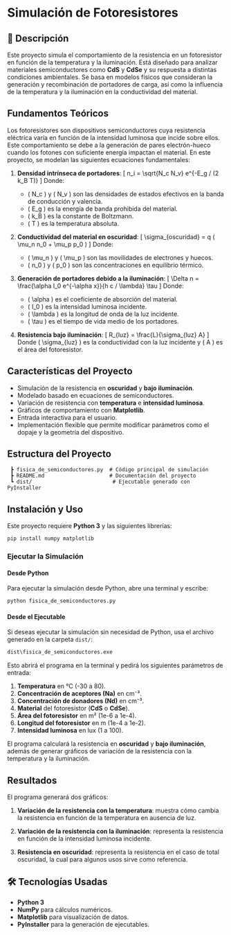 # Simulación de Fotoresistores

## 📌 Descripción
Este proyecto simula el comportamiento de la resistencia en un fotoresistor en función de la temperatura y la iluminación. Está diseñado para analizar materiales semiconductores como **CdS** y **CdSe** y su respuesta a distintas condiciones ambientales. Se basa en modelos físicos que consideran la generación y recombinación de portadores de carga, así como la influencia de la temperatura y la iluminación en la conductividad del material.

##  Fundamentos Teóricos
Los fotoresistores son dispositivos semiconductores cuya resistencia eléctrica varía en función de la intensidad luminosa que incide sobre ellos. Este comportamiento se debe a la generación de pares electrón-hueco cuando los fotones con suficiente energía impactan el material. En este proyecto, se modelan las siguientes ecuaciones fundamentales:

1. **Densidad intrínseca de portadores**:
   \[
   n_i = \sqrt{N_c N_v} e^{-E_g / (2 k_B T)}
   \]
   Donde:
   - \( N_c \) y \( N_v \) son las densidades de estados efectivos en la banda de conducción y valencia.
   - \( E_g \) es la energía de banda prohibida del material.
   - \( k_B \) es la constante de Boltzmann.
   - \( T \) es la temperatura absoluta.

2. **Conductividad del material en oscuridad**:
   \[
   \sigma_{oscuridad} = q ( \mu_n n_0 + \mu_p p_0 )
   \]
   Donde:
   - \( \mu_n \) y \( \mu_p \) son las movilidades de electrones y huecos.
   - \( n_0 \) y \( p_0 \) son las concentraciones en equilibrio térmico.

3. **Generación de portadores debido a la iluminación**:
   \[
   \Delta n = \frac{\alpha I_0 e^{-\alpha x}}{h c / \lambda} \tau
   \]
   Donde:
   - \( \alpha \) es el coeficiente de absorción del material.
   - \( I_0 \) es la intensidad luminosa incidente.
   - \( \lambda \) es la longitud de onda de la luz incidente.
   - \( \tau \) es el tiempo de vida medio de los portadores.

4. **Resistencia bajo iluminación**:
   \[
   R_{luz} = \frac{L}{\sigma_{luz} A}
   \]
   Donde \( \sigma_{luz} \) es la conductividad con la luz incidente y \( A \) es el área del fotoresistor.

##  Características del Proyecto
- Simulación de la resistencia en **oscuridad** y **bajo iluminación**.
- Modelado basado en ecuaciones de semiconductores.
- Variación de resistencia con **temperatura** e **intensidad luminosa**.
- Gráficos de comportamiento con **Matplotlib**.
- Entrada interactiva para el usuario.
- Implementación flexible que permite modificar parámetros como el dopaje y la geometría del dispositivo.

##  Estructura del Proyecto
```
 ┣ fisica_de_semiconductores.py  # Código principal de simulación
 ┣ README.md                     # Documentación del proyecto
 ┗ dist/                          # Ejecutable generado con PyInstaller
```

##  Instalación y Uso
Este proyecto requiere **Python 3** y las siguientes librerías:
```sh
pip install numpy matplotlib
```

### **Ejecutar la Simulación**
#### **Desde Python**
Para ejecutar la simulación desde Python, abre una terminal y escribe:
```sh
python fisica_de_semiconductores.py
```

#### **Desde el Ejecutable**
Si deseas ejecutar la simulación sin necesidad de Python, usa el archivo generado en la carpeta `dist/`:
```sh
dist\fisica_de_semiconductores.exe
```
Esto abrirá el programa en la terminal y pedirá los siguientes parámetros de entrada:
1. **Temperatura** en °C (-30 a 80).
2. **Concentración de aceptores (Na)** en cm⁻³.
3. **Concentración de donadores (Nd)** en cm⁻³.
4. **Material** del fotoresistor (**CdS** o **CdSe**).
5. **Área del fotoresistor** en m² (1e-6 a 1e-4).
6. **Longitud del fotoresistor** en m (1e-4 a 1e-2).
7. **Intensidad luminosa** en lux (1 a 100).

El programa calculará la resistencia en **oscuridad** y **bajo iluminación**, además de generar gráficos de variación de la resistencia con la temperatura y la iluminación.

## Resultados
El programa generará dos gráficos:
1. **Variación de la resistencia con la temperatura**: muestra cómo cambia la resistencia en función de la temperatura en ausencia de luz.
2. **Variación de la resistencia con la iluminación**: representa la resistencia en función de la intensidad luminosa incidente.

2. **Resistencia en oscuridad**: representa la resistencia en el caso de total oscuridad, la cual para algunos usos sirve como referencia.

## 🛠 Tecnologías Usadas
- **Python 3**
- **NumPy** para cálculos numéricos.
- **Matplotlib** para visualización de datos.
- **PyInstaller** para la generación de ejecutables.

